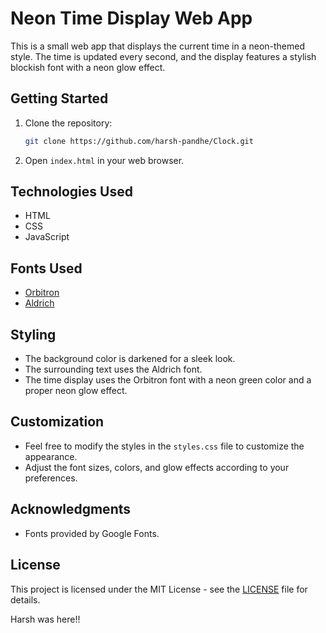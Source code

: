 # Neon Time Display Web App

This is a small web app that displays the current time in a neon-themed style. The time is updated every second, and the display features a stylish blockish font with a neon glow effect.

## Getting Started

1. Clone the repository:

   ```bash
   git clone https://github.com/harsh-pandhe/Clock.git
   ```

2. Open `index.html` in your web browser.

## Technologies Used

- HTML
- CSS
- JavaScript

## Fonts Used

- [Orbitron](https://fonts.google.com/specimen/Orbitron)
- [Aldrich](https://fonts.google.com/specimen/Aldrich)

## Styling

- The background color is darkened for a sleek look.
- The surrounding text uses the Aldrich font.
- The time display uses the Orbitron font with a neon green color and a proper neon glow effect.

## Customization

- Feel free to modify the styles in the `styles.css` file to customize the appearance.
- Adjust the font sizes, colors, and glow effects according to your preferences.

## Acknowledgments

- Fonts provided by Google Fonts.

## License

This project is licensed under the MIT License - see the [LICENSE](LICENSE) file for details.

Harsh was here!!
